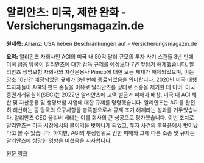 # 알리안츠: 미국, 제한 완화 - Versicherungsmagazin.de

**원제목:** Allianz: USA heben Beschränkungen auf - Versicherungsmagazin.de

**요약:** 알리안츠 자회사인 AGI의 미국 내 50억 달러 규모의 투자 사기 스캔들 3년 만에 미국 금융 당국이 알리안츠에 대한 감독 규제를 예상보다 7년 앞당겨 해제했습니다.  알리안츠 생명보험 자회사와 자산운용사 Pimco에 대한 모든 제재가 해제되었으며, 이는 당초 10년간 예정되었던 규제가 3년 만에 종료되었음을 의미합니다.  2020년 미국 대형 투자자들이 AGI의 펀드 손실을 이유로 알리안츠를 상대로 소송을 제기한 데 이어,  미국 증권거래위원회(SEC)는 2022년 알리안츠에 고액 벌금과 피해자 배상, 미국 내 AGI 해산 및 자산운용 및 생명보험 사업에 대한 규제를 명령했습니다.  알리안츠는 AGI를 완전히 해산하는 등 당국의 요구사항을 충족함으로써 규제 조기 해제라는 성과를 거두었습니다.  알리안츠 CEO 올리버 베테는 이를 회사의 큰 성공으로 평가했습니다.  이번 조치로 알리안츠는 미국 시장에서의 불이익을 벗어나게 되었고,  투자 사건의 후폭풍에서 벗어났다고 볼 수 있습니다.  하지만,  AGI의 부정행위로 인한 피해와 그에 따른 소송 및 규제는 알리안츠에 상당한 영향을 미쳤음을 시사합니다.

[원문 링크](https://www.versicherungsmagazin.de/rubriken/branche/allianz-usa-heben-beschraenkungen-auf-3446298.html)
